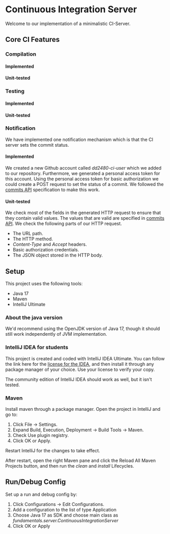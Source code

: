 # Continuous Integration Server

Welcome to our implementation of a minimalistic CI-Server.

## Core CI Features

### Compilation
#### Implemented
#### Unit-tested

### Testing
#### Implemented
#### Unit-tested

### Notification

We have implemented one notification mechanism which is that
the CI server sets the commit status.

#### Implemented

We created a new Github account called *dd2480-ci-user* which we added to our
repository. Furthermore, we generated a personal access token for this account.
Using the personal access token for basic authorization we could create a POST
request to set the status of a commit.
We followed the [commits API](https://docs.github.com/en/rest/reference/commits#create-a-commit-status) specification
to make this work.

#### Unit-tested

We check most of the fields in the generated HTTP request to ensure that they contain valid values.
The values that are valid are specified in [commits API](https://docs.github.com/en/rest/reference/commits#create-a-commit-status).
We check the following parts of our HTTP request.
- The URL path.
- The HTTP method.
- *Content-Type* and *Accept* headers.
- Basic authorization credentials.
- The JSON object stored in the HTTP body.


## Setup

This project uses the following tools:

- Java 17
- Maven
- IntelliJ Ultimate

### About the java version

We'd recommend using the OpenJDK version of Java 17, though it should still work independently of JVM implementation.

### IntelliJ IDEA for students

This project is created and coded with IntelliJ IDEA Ultimate. You can follow the link here for the [license for the IDEA](https://www.jetbrains.com/community/education/#students), and then install it through any package manager of your choice. Use your license to verify your copy.

The community edition of IntelliJ IDEA should work as well, but it isn't tested.

### Maven

Install maven through a package manager. Open the project in IntelliJ and go to:

1. Click File -> Settings.
2. Expand Build, Execution, Deployment -> Build Tools -> Maven.
3. Check Use plugin registry.
4. Click OK or Apply.

Restart IntelliJ for the changes to take effect. 

After restart, open the right Maven pane and click the Reload All Maven Projects button, and then run the _clean_ and 
_install_ Lifecycles.  

## Run/Debug Config

Set up a run and debug config by:

1. Click Configurations -> Edit Configurations.
2. Add a configuration to the list of type Application
3. Choose Java 17 as SDK and choose main class as _fundamentals.server.ContinuousIntegrationServer_
4. Click OK or Apply